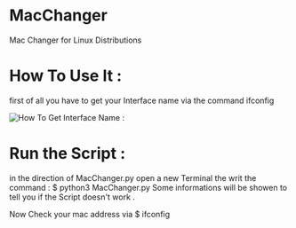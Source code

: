 # MacChanger
Mac Changer for Linux Distributions 

# How To Use It  : 
first of all you have to get your Interface name via the command ifconfig 

![How To Get Interface Name : ](https://i.imgur.com/LVCHUmM.png)

# Run the Script : 

in the direction of MacChanger.py open a new Terminal the writ the command : $ python3 MacChanger.py
Some informations will be showen to tell you if the Script doesn't work . 

Now Check your mac address via $ ifconfig 
